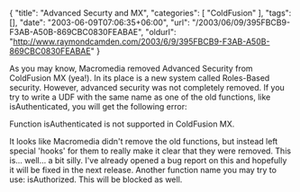 {
	"title": "Advanced Securty and MX",
	"categories": [
		"ColdFusion"
	],
	"tags": [],
	"date": "2003-06-09T07:06:35+06:00",
	"url": "/2003/06/09/395FBCB9-F3AB-A50B-869CBC0830FEABAE",
	"oldurl": "http://www.raymondcamden.com/2003/6/9/395FBCB9-F3AB-A50B-869CBC0830FEABAE"
}

As you may know, Macromedia removed Advanced Security from ColdFusion MX (yea!). In its place is a new system called Roles-Based security. However, advanced security was not completely removed. If you try to write a UDF with the same name as one of the old functions, like isAuthenticated, you will get the following error:

Function isAuthenticated is not supported in ColdFusion MX.  

It looks like Macromedia didn't remove the old functions, but instead left special 'hooks' for them to really make it clear that they were removed. This is... well... a bit silly. I've already opened a bug report on this and hopefully it will be fixed in the next release. Another function name you may try to use: isAuthorized. This will be blocked as well.
